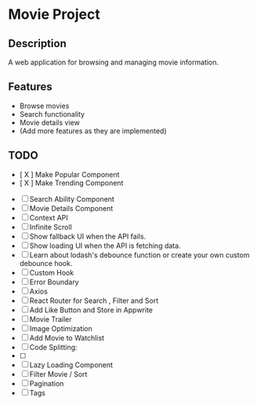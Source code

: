 # Movie Project

## Description
A web application for browsing and managing movie information.

## Features
- Browse movies
- Search functionality
- Movie details view
- (Add more features as they are implemented)

## TODO
- [ X ] Make Popular Component
- [ X ] Make Trending Component
- [ ] Search Ability Component
- [ ] Movie Details Component
- [ ] Context API 
- [ ] Infinite Scroll
- [ ] Show fallback UI when the API fails.
- [ ] Show loading UI when the API is fetching data.
- [ ] Learn about lodash's debounce function or create your own custom debounce hook.
- [ ] Custom Hook 
- [ ] Error Boundary
- [ ] Axios 
- [ ] React Router for Search , Filter and Sort
- [ ] Add Like Button and Store in Appwrite
- [ ] Movie Trailer
- [ ] Image Optimization
- [ ] Add Movie to Watchlist
- [ ] Code Splitting:
- [ ] 
- [ ] Lazy Loading Component
- [ ] Filter Movie / Sort       
- [ ] Pagination
- [ ] Tags
